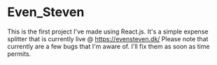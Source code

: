 # Even_Steven
This is the first project I've made using React.js. It's a simple expense splitter that is currently live @ https://evensteven.dk/
Please note that currently are a few bugs that I'm aware of. I'll fix them as soon as time permits. 
